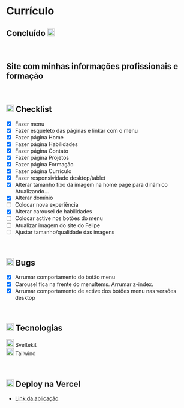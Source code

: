 # Currículo

## Concluído <img src="https://cdn-icons-png.flaticon.com/512/4315/4315445.png" width="20" />

</br>

## Site com minhas informações profissionais e formação

</br>

## <img src="https://cdn-icons-png.flaticon.com/24/2666/2666505.png" width="20" /> Checklist

- [x] Fazer menu
- [x] Fazer esqueleto das páginas e linkar com o menu
- [x] Fazer página Home
- [x] Fazer página Habilidades
- [x] Fazer página Contato
- [x] Fazer página Projetos
- [x] Fazer página Formação
- [x] Fazer página Currículo
- [x] Fazer responsividade desktop/tablet
- [x] Alterar tamanho fixo da imagem na home page para dinâmico
Atualizando...
- [x] Alterar domínio
- [ ] Colocar nova experiência
- [x] Alterar carousel de habilidades
- [ ] Colocar active nos botões do menu
- [ ] Atualizar imagem do site do Felipe
- [ ] Ajustar tamanho/qualidade das imagens

</br>

## <img src="https://cdn-icons-png.flaticon.com/24/3095/3095113.png" width="20" /> Bugs

- [x] Arrumar comportamento do botão menu
- [x] Carousel fica na frente do menuItems. Arrumar z-index.
- [x] Arrumar comportamento de active dos botões menu nas versões desktop

</br>

## <img src="https://cdn-icons-png.flaticon.com/24/2276/2276313.png" width="20" /> Tecnologias

<img src="https://svelte.dev/favicon.png" width="20"> Sveltekit
</br>
<img src="https://avatars.githubusercontent.com/u/67109815?s=280&v=4" width="20"> Tailwind

</br>

## <img src="https://cdn-icons-png.flaticon.com/24/5050/5050273.png" width="20" /> Deploy na Vercel

- [Link da aplicação](https://ana-vollu.vercel.app/)
